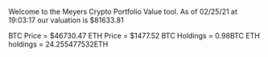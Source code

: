 Welcome to the Meyers Crypto Portfolio Value tool. 
As of 02/25/21 at 19:03:17 our valuation is $81633.81 

BTC Price = $46730.47
 ETH Price = $1477.52
BTC Holdings = 0.98BTC
 ETH holdings = 24.255477532ETH 
